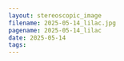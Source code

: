 ```yaml
---
layout: stereoscopic_image
filename: 2025-05-14_lilac.jpg
pagename: 2025-05-14_lilac
date: 2025-05-14
tags:
---
```

